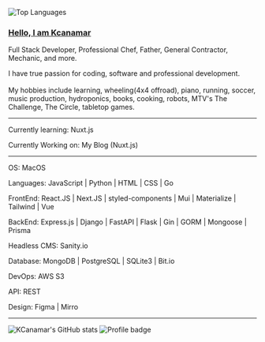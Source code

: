 ![Top Languages](https://github-readme-stats.vercel.app/api/top-langs/?username=kcanamar&langs_count=10&theme=nord&layout=compact&count_private=true)
### [Hello, I am Kcanamar](https://kylecanamar-portfolio.vercel.app/)

Full Stack Developer, Professional Chef, Father, General Contractor, Mechanic, and more.

I have true passion for coding, software and professional development. <br><br>My hobbies include learning, wheeling(4x4 offroad), piano, running, soccer, music production, hydroponics, books, cooking, robots, MTV's The Challenge, The Circle, tabletop games.

---

Currently learning: Nuxt.js

Currently Working on: My Blog (Nuxt.js)

---

OS: MacOS

Languages: JavaScript | Python | HTML | CSS | Go

FrontEnd: React.JS | Next.JS | styled-components | Mui | Materialize | Tailwind | Vue

BackEnd: Express.js | Django | FastAPI | Flask | Gin | GORM | Mongoose | Prisma

Headless CMS: Sanity.io

Database: MongoDB | PostgreSQL | SQLite3 | Bit.io

DevOps: AWS S3 

API: REST 

Design: Figma | Mirro

---


![KCanamar's GitHub stats](https://github-readme-stats.vercel.app/api?username=kcanamar&show_icons=true&theme=nord&count_private=true)
![Profile badge](https://www.codewars.com/users/kcanamar/badges/small)
